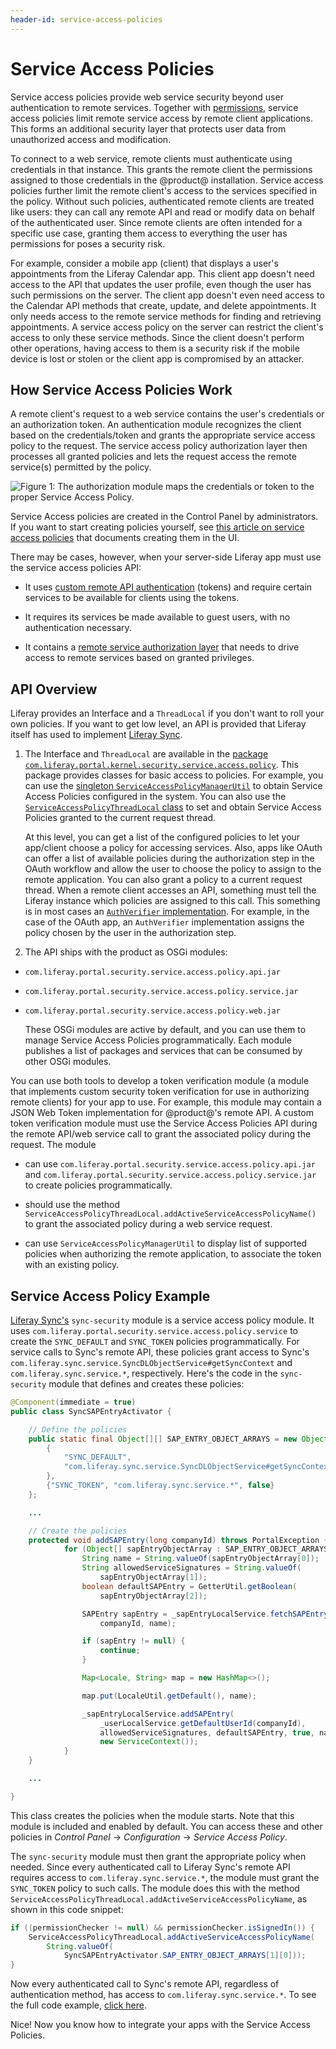 ```yaml
---
header-id: service-access-policies
---
```


# Service Access Policies

Service access policies provide web service security beyond user authentication
to remote services. Together with
[permissions](/docs/7-2/frameworks/-/knowledge_base/f/defining-application-permissions),
service access policies limit remote service access by remote client
applications. This forms an additional security layer that protects user data
from unauthorized access and modification.

To connect to a web service, remote clients must authenticate using credentials
in that instance. This grants the remote client the permissions assigned to
those credentials in the @product@ installation. Service access policies further
limit the remote client's access to the services specified in the policy.
Without such policies, authenticated remote clients are treated like users: they
can call any remote API and read or modify data on behalf of the authenticated
user. Since remote clients are often intended for a specific use case, granting
them access to everything the user has permissions for poses a security risk.

For example, consider a mobile app (client) that displays a user's appointments
from the Liferay Calendar app. This client app doesn't need access to the API
that updates the user profile, even though the user has such permissions on the
server. The client app doesn't even need access to the Calendar API methods that
create, update, and delete appointments. It only needs access to the remote
service methods for finding and retrieving appointments. A service access policy
on the server can restrict the client's access to only these service methods.
Since the client doesn't perform other operations, having access to them is
a security risk if the mobile device is lost or stolen or the client app is
compromised by an attacker.

## How Service Access Policies Work

A remote client's request to a web service contains the user's credentials or an
authorization token. An authentication module recognizes the client based on the
credentials/token and grants the appropriate service access policy to the
request. The service access policy authorization layer then processes all
granted policies and lets the request access the remote service(s) permitted by
the policy.

![Figure 1: The authorization module maps the credentials or token to the proper Service Access Policy.](../../images/service-access-policies-arch.png)

Service Access policies are created in the Control Panel by
administrators. If you want to start creating policies yourself, see
[this article on service access policies](/docs/7-2/deploy/-/knowledge_base/d/service-access-policies)
that documents creating them in the UI.

There may be cases, however, when your server-side Liferay app must use the
service access policies API:

- It uses [custom remote API authentication](/docs/7-2/frameworks/-/knowledge_base/f/auto-login)
  (tokens) and require certain services to be available for clients using
  the tokens.

- It requires its services be made available to guest users, with no authentication
  necessary.

- It contains a [remote service authorization layer](/docs/7-2/frameworks/-/knowledge_base/f/password-based-authentication-pipelines)
  that needs to drive access to remote services based on granted
  privileges.

## API Overview

Liferay provides an Interface and a `ThreadLocal` if you don't want to roll your own
policies. If you want to get low level, an API is provided that
Liferay itself has used to implement 
[Liferay Sync](/docs/7-2/user/-/knowledge_base/u/administering-liferay-sync). 

1. The Interface and `ThreadLocal` are available in the 
   [package `com.liferay.portal.kernel.security.service.access.policy`](@platform-ref@/7.2-latest/javadocs/portal-kernel/com/liferay/portal/kernel/security/service/access/policy/package-summary.html).
   This package provides classes for basic access to policies. For example, you
   can use the [singleton
   `ServiceAccessPolicyManagerUtil`](@platform-ref@/7.2-latest/javadocs/portal-kernel/com/liferay/portal/kernel/security/service/access/policy/ServiceAccessPolicyManagerUtil.html)
   to obtain Service Access Policies configured in the system. You can also use
   the [`ServiceAccessPolicyThreadLocal`
   class](@platform-ref@/7.2-latest/javadocs/portal-kernel/com/liferay/portal/kernel/security/service/access/policy/ServiceAccessPolicyThreadLocal.html)
   to set and obtain Service Access Policies granted to the current request
   thread.

   At this level, you can get a list of the configured policies to let your
   app/client choose a policy for accessing services. Also, apps like OAuth
   can offer a list of available policies during the authorization step in
   the OAuth workflow and allow the user to choose the policy to assign to
   the remote application. You can also grant a policy to a current request
   thread. When a remote client accesses an API, something must tell the
   Liferay instance which policies are assigned to this call. This
   something is in most cases an [`AuthVerifier`
   implementation](@platform-ref@/7.2-latest/javadocs/portal-kernel/com/liferay/portal/kernel/security/auth/verifier/AuthVerifier.html).
   For example, in the case of the OAuth app, an `AuthVerifier` implementation
   assigns the policy chosen by the user in the authorization step.

2. The API ships with the product as OSGi modules:

- `com.liferay.portal.security.service.access.policy.api.jar`
- `com.liferay.portal.security.service.access.policy.service.jar`
- `com.liferay.portal.security.service.access.policy.web.jar`

   These OSGi modules are active by default, and you can use them to manage
   Service Access Policies programmatically. Each module publishes a list of
   packages and services that can be consumed by other OSGi modules.

You can use both tools to develop a token verification module (a module that
implements custom security token verification for use in authorizing remote
clients) for your app to use. For example, this module may contain a JSON Web
Token implementation for @product@'s remote API. A custom token verification
module must use the Service Access Policies API during the remote API/web
service call to grant the associated policy during the request. The module

- can use `com.liferay.portal.security.service.access.policy.api.jar`
  and `com.liferay.portal.security.service.access.policy.service.jar` to
  create policies programmatically.

- should use the method
  `ServiceAccessPolicyThreadLocal.addActiveServiceAccessPolicyName()` to
  grant the associated policy during a web service request.

- can use `ServiceAccessPolicyManagerUtil` to display list of
  supported policies when authorizing the remote application, to associate
  the token with an existing policy.

## Service Access Policy Example

[Liferay Sync's](https://www.liferay.com/supporting-products/liferay-sync)
`sync-security` module is a service access policy module. It uses
`com.liferay.portal.security.service.access.policy.service` to create the
`SYNC_DEFAULT` and `SYNC_TOKEN` policies programmatically. For service calls to
Sync's remote API, these policies grant access to Sync's
`com.liferay.sync.service.SyncDLObjectService#getSyncContext` and
`com.liferay.sync.service.*`, respectively. Here's the code in the
`sync-security` module that defines and creates these policies:

```java
@Component(immediate = true)
public class SyncSAPEntryActivator {

    // Define the policies
    public static final Object[][] SAP_ENTRY_OBJECT_ARRAYS = new Object[][] {
        {
            "SYNC_DEFAULT",
            "com.liferay.sync.service.SyncDLObjectService#getSyncContext", true
        },
        {"SYNC_TOKEN", "com.liferay.sync.service.*", false}
    };

    ...

    // Create the policies
    protected void addSAPEntry(long companyId) throws PortalException {
            for (Object[] sapEntryObjectArray : SAP_ENTRY_OBJECT_ARRAYS) {
                String name = String.valueOf(sapEntryObjectArray[0]);
                String allowedServiceSignatures = String.valueOf(
                    sapEntryObjectArray[1]);
                boolean defaultSAPEntry = GetterUtil.getBoolean(
                    sapEntryObjectArray[2]);

                SAPEntry sapEntry = _sapEntryLocalService.fetchSAPEntry(
                    companyId, name);

                if (sapEntry != null) {
                    continue;
                }

                Map<Locale, String> map = new HashMap<>();

                map.put(LocaleUtil.getDefault(), name);

                _sapEntryLocalService.addSAPEntry(
                    _userLocalService.getDefaultUserId(companyId),
                    allowedServiceSignatures, defaultSAPEntry, true, name, map,
                    new ServiceContext());
            }
    }

    ...

}
```

This class creates the policies when the module starts. Note that this module is
included and enabled by default. You can access these and other policies in
*Control Panel* &rarr; *Configuration* &rarr; *Service Access Policy*.

The `sync-security` module must then grant the appropriate policy when
needed. Since every authenticated call to Liferay Sync's remote API
requires access to `com.liferay.sync.service.*`, the module must
grant the `SYNC_TOKEN` policy to such calls. The module does this
with the method
`ServiceAccessPolicyThreadLocal.addActiveServiceAccessPolicyName`, as
shown in this code snippet:

```java
if ((permissionChecker != null) && permissionChecker.isSignedIn()) {
    ServiceAccessPolicyThreadLocal.addActiveServiceAccessPolicyName(
        String.valueOf(
            SyncSAPEntryActivator.SAP_ENTRY_OBJECT_ARRAYS[1][0]));
}
```

Now every authenticated call to Sync's remote API, regardless of
authentication method, has access to `com.liferay.sync.service.*`. To
see the full code example,
[click here](https://github.com/liferay/liferay-portal/blob/7.2.x/modules/apps/sync/sync-security/src/main/java/com/liferay/sync/security/servlet/filter/SyncAuthFilter.java).

Nice! Now you know how to integrate your apps with the Service Access
Policies.
